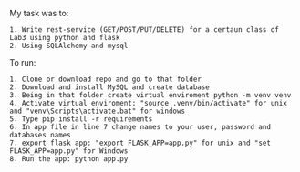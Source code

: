 My task was to:

    1. Write rest-service (GET/POST/PUT/DELETE) for a certaun class of Lab3 using python and flask
    2. Using SQLAlchemy and mysql

To run:

    1. Clone or download repo and go to that folder
    2. Download and install MySQL and create database
    3. Being in that folder create virtual enviroment python -m venv venv
    4. Activate virtual enviroment: "source .venv/bin/activate" for unix and "venv\Scripts\activate.bat" for windows
    5. Type pip install -r requirements
    6. In app file in line 7 change names to your user, password and databases names
    7. export flask app: "export FLASK_APP=app.py" for unix and "set FLASK_APP=app.py" for Windows  
    8. Run the app: python app.py
